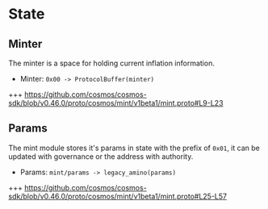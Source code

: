 <!--
order: 2
-->

# State

## Minter

The minter is a space for holding current inflation information.

* Minter: `0x00 -> ProtocolBuffer(minter)`

+++ https://github.com/cosmos/cosmos-sdk/blob/v0.46.0/proto/cosmos/mint/v1beta1/mint.proto#L9-L23

## Params

The mint module stores it's params in state with the prefix of `0x01`,
it can be updated with governance or the address with authority.

* Params: `mint/params -> legacy_amino(params)`

+++ https://github.com/cosmos/cosmos-sdk/blob/v0.46.0/proto/cosmos/mint/v1beta1/mint.proto#L25-L57
